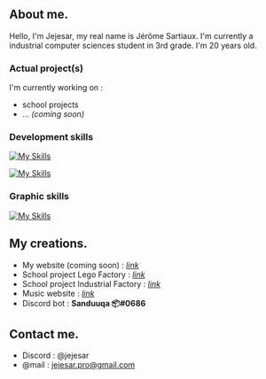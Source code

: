 ## About me.
Hello, I'm Jejesar, my real name is Jérôme Sartiaux. I'm currently a industrial computer sciences student in 3rd grade. I'm 20 years old.

### Actual project(s)
I'm currently working on :
- school projects
- ... *(coming soon)*

### Development skills

[![My Skills](https://skillicons.dev/icons?i=css,html,js,ts,jquery,scss,bootstrap,vite,react,discord)](https://skillicons.dev)

[![My Skills](https://skillicons.dev/icons?i=express,nextjs,postgres,mysql,prisma,nodejs,c,py,java,docker,arduino)](https://skillicons.dev)


### Graphic skills

[![My Skills](https://skillicons.dev/icons?i=ae,ai,ps,pr,figma)](https://skillicons.dev)


## My creations.

- My website (coming soon) : [*link*](https://jejesar.be/)
- School project Lego Factory : [*link*](https://project2.jejesar.be/)
- School project Industrial Factory : [*link*](https://projet-indu.jejesar.be/)
- Music website : [*link*](https://greenpeppermusic.be/)
- Discord bot : **Sanduuqa 📦#0686**

## Contact me.
- Discord : @jejesar
- @mail : jejesar.pro@gmail.com
